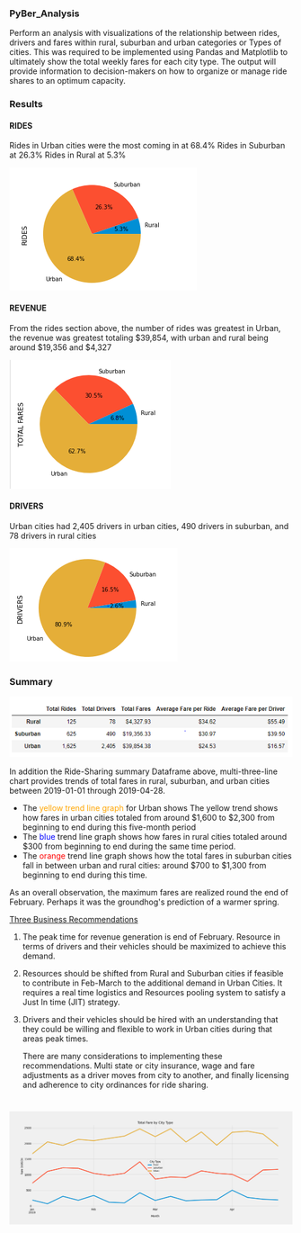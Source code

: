 ### PyBer_Analysis

Perform an analysis with visualizations of the relationship between rides, drivers and fares within rural, suburban and urban categories or Types of cities. This was required to be implemented using Pandas and Matplotlib to ultimately show the total weekly fares for each city type. The output will provide information to decision-makers on how to organize or manage ride shares to an optimum capacity.

### Results

####  RIDES

Rides in Urban cities were the most coming in at 68.4%
Rides in Suburban at 26.3%
Rides in Rural at 5.3%

![Total_Rides](analysis/Total_Rides.PNG)

#### REVENUE

From the rides section above, the number of rides was greatest in Urban, the revenue was greatest totaling $39,854, with urban and rural being around $19,356 and $4,327

![TOTAL_FARES](analysis/TOTAL_FARES.PNG)

#### DRIVERS

Urban cities had 2,405 drivers in urban cities, 490 drivers in suburban, and 78 drivers in rural cities

![Total_drivers](analysis/Total_drivers.PNG)

### Summary

![Dataframe_Summary](analysis/Dataframe_Summary.PNG)



In addition the Ride-Sharing summary Dataframe above, multi-three-line chart provides trends of total fares in rural, suburban, and urban cities between 2019-01-01 through 2019-04-28.

- The <span style='color:orange'>yellow trend line graph</span> for Urban shows The yellow trend shows how fares in urban cities totaled from around $1,600 to $2,300 from beginning to end during this five-month period
- The <span style='color:blue'>blue</span> trend line graph shows how fares in rural cities totaled around $300 from beginning to end during the same time period.
- The <span style='color:red'>orange</span> trend line graph shows how the total fares in suburban cities fall in between urban and rural cities: around $700 to $1,300 from beginning to end during this time.

As an overall observation, the maximum fares are realized round the end of February.  Perhaps it was the groundhog's prediction of a warmer spring. 

<u>Three Business Recommendations</u>

1. The peak time for revenue generation is end of February. Resource in terms of drivers and their vehicles should be maximized to achieve this demand. 

2. Resources should be shifted from Rural and Suburban cities if feasible to contribute in Feb-March to the additional demand in Urban Cities. It requires a real time logistics and Resources pooling system to satisfy a Just In time (JIT) strategy. 

3. Drivers and their vehicles should be hired with an understanding that they could be willing and flexible to work in Urban cities during that areas peak times.

   There are many considerations to implementing these recommendations. Multi state or city  insurance, wage and fare adjustments as a driver moves from city to another, and finally licensing and adherence to city ordinances for ride sharing.

# 

![total_fares_by_city_type](analysis/total_fares_by_city_type.png)



